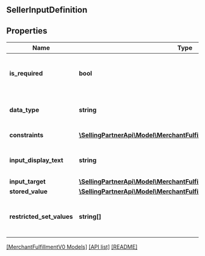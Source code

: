 ## SellerInputDefinition

## Properties

Name | Type | Description | Notes
------------ | ------------- | ------------- | -------------
**is_required** | **bool** | When true, the additional input field is required. |
**data_type** | **string** | The data type of the additional input field. |
**constraints** | [**\SellingPartnerApi\Model\MerchantFulfillmentV0\Constraint[]**](Constraint.md) | List of constraints. |
**input_display_text** | **string** | The display text for the additional input field. |
**input_target** | [**\SellingPartnerApi\Model\MerchantFulfillmentV0\InputTargetType**](InputTargetType.md) |  | [optional]
**stored_value** | [**\SellingPartnerApi\Model\MerchantFulfillmentV0\AdditionalSellerInput**](AdditionalSellerInput.md) |  |
**restricted_set_values** | **string[]** | The set of fixed values in an additional seller input. | [optional]

[[MerchantFulfillmentV0 Models]](../) [[API list]](../../Api) [[README]](../../../README.md)
